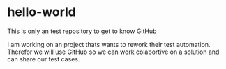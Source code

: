# hello-world
This is only an test repository to get to know GitHub

I am working on an project thats wants to rework their test automation. Therefor we will use GitHub so we can work colabortive on a solution and can share our test cases.
